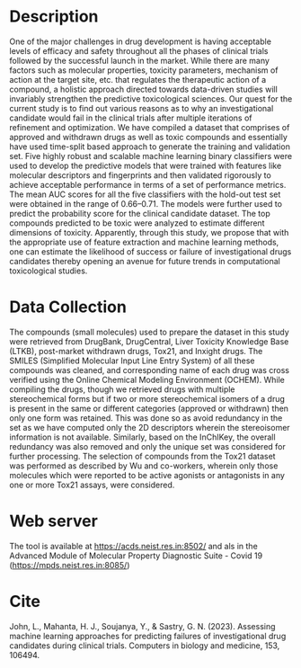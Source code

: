 # Description
One of the major challenges in drug development is having acceptable levels of efficacy and safety throughout all
the phases of clinical trials followed by the successful launch in the market. While there are many factors such as
molecular properties, toxicity parameters, mechanism of action at the target site, etc. that regulates the therapeutic
action of a compound, a holistic approach directed towards data-driven studies will invariably strengthen
the predictive toxicological sciences. Our quest for the current study is to find out various reasons as to why an
investigational candidate would fail in the clinical trials after multiple iterations of refinement and optimization.
We have compiled a dataset that comprises of approved and withdrawn drugs as well as toxic compounds and
essentially have used time-split based approach to generate the training and validation set. Five highly robust
and scalable machine learning binary classifiers were used to develop the predictive models that were trained
with features like molecular descriptors and fingerprints and then validated rigorously to achieve acceptable
performance in terms of a set of performance metrics. The mean AUC scores for all the five classifiers with the
hold-out test set were obtained in the range of 0.66–0.71. The models were further used to predict the probability
score for the clinical candidate dataset. The top compounds predicted to be toxic were analyzed to estimate
different dimensions of toxicity. Apparently, through this study, we propose that with the appropriate use of
feature extraction and machine learning methods, one can estimate the likelihood of success or failure of
investigational drugs candidates thereby opening an avenue for future trends in computational toxicological
studies.

# Data Collection
The compounds (small molecules) used to prepare the dataset in this
study were retrieved from DrugBank, DrugCentral, Liver
Toxicity Knowledge Base (LTKB), post-market withdrawn drugs, Tox21, and Inxight drugs. The SMILES (Simplified Molecular
Input Line Entry System) of all these compounds was cleaned,
and corresponding name of each drug was cross verified using the Online
Chemical Modeling Environment (OCHEM). While compiling
the drugs, though we retrieved drugs with multiple stereochemical
forms but if two or more stereochemical isomers of a drug is present in the same or different categories (approved or withdrawn) then only one
form was retained. This was done so as avoid redundancy in the set as we
have computed only the 2D descriptors wherein the stereoisomer information
is not available. Similarly, based on the InChIKey, the overall
redundancy was also removed and only the unique set was considered
for further processing. The selection of compounds from the Tox21
dataset was performed as described by Wu and co-workers,
wherein only those molecules which were reported to be active agonists
or antagonists in any one or more Tox21 assays, were considered.

# Web server

The tool is available at https://acds.neist.res.in:8502/ and als in the Advanced Module of Molecular Property Diagnostic Suite - Covid 19 (https://mpds.neist.res.in:8085/)

# Cite
John, L., Mahanta, H. J., Soujanya, Y., & Sastry, G. N. (2023). Assessing machine learning approaches for predicting failures of investigational drug candidates during clinical trials. Computers in biology and medicine, 153, 106494.
